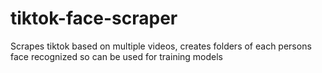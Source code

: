 # tiktok-face-scraper
Scrapes tiktok based on multiple videos, creates folders of each persons face recognized so can be used for training models
